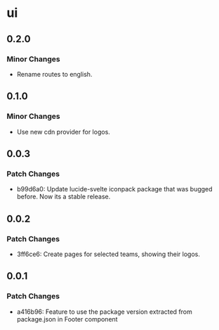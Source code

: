 # ui

## 0.2.0

### Minor Changes

- Rename routes to english.

## 0.1.0

### Minor Changes

- Use new cdn provider for logos.

## 0.0.3

### Patch Changes

- b99d6a0: Update lucide-svelte iconpack package that was bugged before. Now its a stable release.

## 0.0.2

### Patch Changes

- 3ff6ce6: Create pages for selected teams, showing their logos.

## 0.0.1

### Patch Changes

- a416b96: Feature to use the package version extracted from package.json in Footer component
